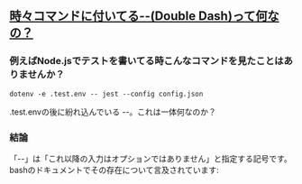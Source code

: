 ## [時々コマンドに付いてる--(Double Dash)って何なの？](https://zenn.dev/dowanna6/articles/245df006deee0c)

### 例えばNode.jsでテストを書いてる時こんなコマンドを見たことはありませんか？
```
dotenv -e .test.env -- jest --config config.json
```

.test.envの後に紛れ込んでいる --。これは一体何なのか？<br>

### 結論
「--」は「これ以降の入力はオプションではありません」と指定する記号です。<br>
bashのドキュメントでその存在について言及されています:<br>
